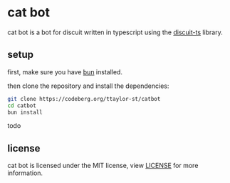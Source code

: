 # cat bot

cat bot is a bot for discuit written in typescript using the [discuit-ts]
library.

## setup

first, make sure you have [bun] installed.

then clone the repository and install the dependencies:
```bash
git clone https://codeberg.org/ttaylor-st/catbot
cd catbot
bun install
```

todo

## license

cat bot is licensed under the MIT license, view [LICENSE](./LICENSE) for more
information.


[discuit-ts]: https://github.com/ttaylor-st/discuit-ts
[bun]: https://bun.sh/
